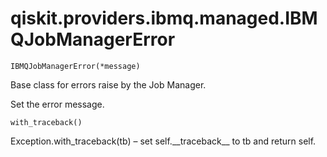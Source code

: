 # qiskit.providers.ibmq.managed.IBMQJobManagerError



`IBMQJobManagerError(*message)`

Base class for errors raise by the Job Manager.

Set the error message.



`with_traceback()`

Exception.with\_traceback(tb) – set self.\_\_traceback\_\_ to tb and return self.
